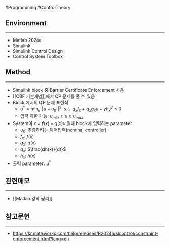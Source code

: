 #Programming #ControlTheory 

## Environment
---
- Matlab 2024a
- Simulink
- Simulink Control Design
- Control System Toolbox

## Method
---
- Simulink block 중 Barrier Certificate Enforcement 사용
- [[CBF 기본개념]]에서 QP 문제를 풀 수 있음
- Block 에서의 QP 문제 표현식
	- $u^* = \min_{u} ||u - u_0||^2 ~~ s.t. ~~ q_xf_x + q_xg_xu + \gamma h_x^\beta \leq 0$
	- 입력 제한 가능: $u_{min} \geq u \geq u_{max}$
- System이 $\dot{x} = f(x) + g(x)u$ 일때 block에 입력하는 parameter
	- $u_0$: 추종하려는 제어입력(nominal controller)
	- $f_x$: $f(x)$
	- $g_x$: $g(x)$
	- $q_x$: $\frac{dh(x)}{dt}$
	- $h_x$: $h(x)$
- 출력 parameter: $u^*$

## 관련메모
---
- [[Matlab 강의 정리]]

## 참고문헌
---
- https://kr.mathworks.com/help/releases/R2024a/slcontrol/constraint-enforcement.html?lang=en